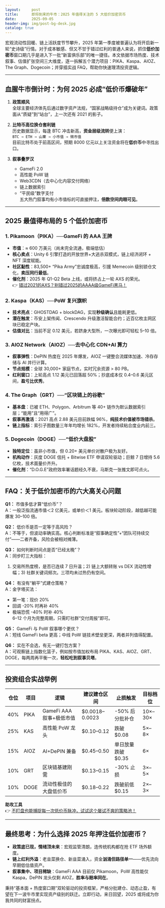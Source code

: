 ```yaml
---
layout:     post
title:      即将到来的牛市：2025 年值得关注的 5 大低价加密货币
date:       2025-09-05
header-img: img/post-bg-desk.jpg
catalog: true
---
```


宏观流动性回暖、链上活跃度节节攀升，2025 年第一季度被普遍认为将开启新一轮“史诗级”行情。对于成本敏感、但又不甘于错过红利的普通人来说，抓住**低价加密币**窗口期几乎是进入下一批“新富俱乐部”的唯一捷径。本文依据市场热度、技术叙事、估值扩张空间三大维度，逐一拆解五个潜力项目：PIKA、Kaspa、AIOZ、The Graph、Dogecoin；并穿插实战 FAQ，帮助你快速理清投资逻辑。

---

## 血腥牛市倒计时：为何 2025 必成“低价币爆破年”

1. **政策顺风**  
   全球主要经济体先后通过数字资产法规，“国家战略级持仓”成为关键词。政策面从“质疑”到“站台”，上一次还有 2021 的影子。

2. **比特币高位换仓套利链**  
   历史数据显示，每逢 BTC 冲击新高，**资金层级流转**便上演：  
   `BTC → ETH → 山寨 → 小市值 → 微市值`  
   目前比特币处于前高区间，预期 8000 亿元以上关注资金将在**低价币**中寻找出口。

3. **叙事叠罗汉**  
   - GameFi 2.0  
   - 高性能 PoW 链  
   - Web3CDN（去中心化内容交付网络）  
   - 链上数据索引  
   - “平民级”数字支付  
   五大热门叙事均有小市值标的可直接押注，**倍数空间肉眼可见**。

---

## 2025 最值得布局的 5 个低价加密币

### 1. Pikamoon（PIKA）──GameFi 的 AAA 王牌
- **市值**：≈ 600 万美元（尚未完全流通，极端低估）  
- **核心卖点**：Unity 6 引擎打造的开放世界+大逃杀双模式，链上经济闭环 + NFT 深度赋能。  
- **社区黏性**：83,500+ “Pika Army”忠诚度极高，引援 Memecoin 级别锁仓文化，**卖压同行最低**。  
- **催化剂**：2025 年 Q1-Q2 Beta 上线，或将挤占上一轮 AXS 的荣光。  
👉 [错过2021的AXS？别错过2025的AAAA级GameFi黑马！](https://okxdog.com/)

### 2. Kaspa（KAS）──PoW 复兴旗帜
- **技术亮点**：GHOSTDAG + blockDAG，实现**秒级确认**且能耗更低。  
- **潜在触发**：币安上架传闻、Crescendo 升级激活智能合约；近百亿枚主网区块已稳定产块。  
- **估值对比**：当前不足 0.12 美元，若跻身大型所，一次曝光即可轻松 5–10 倍。

### 3. AIOZ Network（AIOZ）──去中心化 CDN+AI 算力
- **叙事弹性**：DePIN 热度在 2025 年爆发，AIOZ 一键整合流媒体加速、冷存存储与 AI 并行计算。  
- **节点规模**：全球 30,000+ 家庭节点，实时冗余资源 > 80 PB。  
- **红利窗口**：上轮高点 1.12 美元已回落超 50%；抄底成本仅 0.4–0.6 美元区间，**盈亏比优秀**。

### 4. The Graph（GRT）──“区块链上的谷歌”
- **基本盘**：已被 ETH、Polygon、Arbitrum 等 40+ 链作为默认数据索引层；“能用”且“用得广”。  
- **叙事再激活**：2021 高点 2.88 美元目前跌幅 96%，**纯技术价值被市场错杀**。  
- **链上指标**：索引子图数量三年年均增长 182%，开发者持续粘合度业内前三。

### 5. Dogecoin（DOGE）──“低价大盘股”
- **独特定位**：虽非小市值，但 0.20+ 美元单价对散户极为友好。  
- **机构动作**：灰度 DOGE 信托 + Bitwise ETF 申请双轮驱动；巨鲸 7 日增持 5.6 亿枚，技术面量价齐升。  
- **催化剂**：“D.O.G.E”政府效率署话题经久不衰，马斯克一张推文即可点火。

---

## FAQ：关于低价加密币的六大高关心问题

**Q1：** 市值多低才算“低价币”？  
A：一般泛指流通市值＜2 亿美元，或单价＜1 美元。板块轮动阶段，越低越可能爆发 30–100 倍。

**Q2：** 低价币是否一定等于高风险？  
A：不等于，但波动率确实高。核心判断标准是“叙事确定性”+“团队可持续交付”——二者齐备，风险会被相对摊薄。

**Q3：** 如何判断时间点是否“已经太晚”？  
A：同步盯三大指标：  
   1) 交易所热度榜，是否已连续 7 日升温；2) 链上大额转账 vs DEX 流动性增幅；3) 社群关键词频次。三项均未过热仍有空间。

**Q4：** 有没有“躺平”式建仓策略？  
A：金字塔买法：  
   - 第一笔：现价 20%  
   - 回调 -20% 时再补 40%  
   - 极端恐慌 -40% 时补 40%  
6–12 个月为完整周期，只需盯社群“交付周报”即可。

**Q5：** GameFi 与 PoW 叙事哪个更优？  
A：短线 GameFi beta 更高；中线 PoW 链技术壁垒更深，两者并列值得配置。

**Q6：** 实在不会选，有无一键打包方案？  
A：可观察链上指数化篮子，例如按市值加权布局 PIKA、KAS、AIOZ、GRT、DOGE，每两周再平衡一次，**轻松吃到叙事贝塔**。

---

## 投资组合实战举例

| 仓位 | 项目 | 逻辑 | 建议建仓区间 | 止损触发 | 目标档位 |
| --- | --- | --- | --- | --- | --- |
| 40% | PIKA | GameFi AAA 叙事+极低市值 | $0.0018–0.0023 | -50% 后分批补仓 | 10×–30× |
| 25% | KAS | 高性能 PoW 龙头 | $0.10–0.12 | 跌破 $0.08 | 5×–8× |
| 15% | AIOZ | AI+DePIN 兼备 | $0.45–0.50 | 单日放量跌破 $0.35 | 6× |
| 10% | GRT | 区块链基建刚需 | $0.13–0.15 | -30% 止损 | 3×–5× |
| 10% | DOGE | 流动性极佳的大盘低价币 | $0.18–0.22 | 跌破前低 $0.15 | 2×–3× |

**助攻工具**  
👉 [不盯盘也能捕捉每一次低价币脉冲，试试这个屡试不爽的策略池！](https://okxdog.com/)

---

## 最终思考：为什么选择 2025 年押注低价加密币？

- **政策底已现，情绪顶未来**：宏观监管清朗，连传统机构都在抢 ETF 场外额度。  
- **链上红利外溢**：老韭菜换仓、新韭菜涌入，资金**汹涌但路径单一**——优先流向早期低估值资产。  
- **叙事集中、项目稀缺**：GameFi AAA 目前仅 Pikamoon，PoW 高性能仅 Kaspa，DePIN 龙头仅剩 AIOZ，**胜率与赔率同在**。

秉持“基本面 + 热度窗口期”双轮驱动的投资框架，严格分批建仓、动态止盈，有望在下一波牛市里实现资产级别的跃迁。立即行动，来日回望，2025 或将成为你我共同的财富拐点。